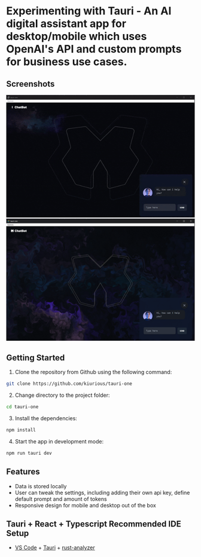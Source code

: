 # Experimenting with Tauri - An AI digital assistant app for desktop/mobile which uses OpenAI's API and custom prompts for business use cases.

## Screenshots

![](/public/demogif.gif)
![](/public/screenshot.png)

## Getting Started

1. Clone the repository from Github using the following command:

```bash
git clone https://github.com/kiurious/tauri-one
```

2. Change directory to the project folder:

```bash
cd tauri-one
```

3. Install the dependencies:

```bash
npm install
```

4. Start the app in development mode:

```bash
npm run tauri dev
```

## Features
- Data is stored locally
- User can tweak the settings, including adding their own api key, define default prompt and amount of tokens
- Responsive design for mobile and desktop out of the box

## Tauri + React + Typescript Recommended IDE Setup

- [VS Code](https://code.visualstudio.com/) + [Tauri](https://marketplace.visualstudio.com/items?itemName=tauri-apps.tauri-vscode) + [rust-analyzer](https://marketplace.visualstudio.com/items?itemName=rust-lang.rust-analyzer)
